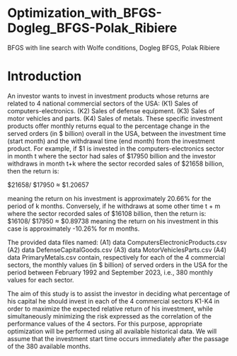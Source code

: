 # Optimization_with_BFGS-Dogleg_BFGS-Polak_Ribiere
BFGS with line search with Wolfe conditions, Dogleg BFGS, Polak Ribiere
# Introduction

An investor wants to invest in investment products whose returns are related to 4 national commercial sectors of the USA:
(K1) Sales of computers-electronics.
(K2) Sales of defense equipment.
(K3) Sales of motor vehicles and parts.
(K4) Sales of metals.
These specific investment products offer monthly returns equal to the percentage change in the served orders (in $ billion) overall in the USA, between the investment time (start month) and the withdrawal time (end month) from the investment product. For example, if $1 is invested in the computers-electronics sector in month t where the sector had sales of $17950 billion and the investor withdraws in month t+k where the sector recorded sales of $21658 billion, then the return is:

$21658/
$17950
≈ $1.20657

meaning the return on his investment is approximately 20.66% for the period of k months. Conversely, if he withdraws at some other time t + m where the sector recorded sales of $16108 billion, then the return is:
$16108/
$17950
≈ $0.89738
meaning the return on his investment in this case is approximately -10.26% for m months.

The provided data files named:
(A1) data ComputersElectronicProducts.csv
(A2) data DefenseCapitalGoods.csv
(A3) data MotorVehiclesParts.csv
(A4) data PrimaryMetals.csv
contain, respectively for each of the 4 commercial sectors, the monthly values (in $ billion) of served orders in the USA for the period between February 1992 and September 2023, i.e., 380 monthly values for each sector.

The aim of this study is to assist the investor in deciding what percentage of his capital he should invest in each of the 4 commercial sectors K1-K4 in order to maximize the expected relative return of his investment, while simultaneously minimizing the risk expressed as the correlation of the performance values of the 4 sectors. For this purpose, appropriate optimization will be performed using all available historical data. We will assume that the investment start time occurs immediately after the passage of the 380 available months.
